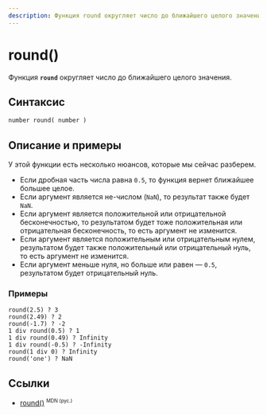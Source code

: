 ```yaml
---
description: Функция round округляет число до ближайшего целого значения
---
```


# round()

Функция **`round`** округляет число до ближайшего целого значения.

## Синтаксис

```xml
number round( number )
```

## Описание и примеры

У этой функции есть несколько нюансов, которые мы сейчас разберем.

- Если дробная часть числа равна `0.5`, то функция вернет ближайшее большее целое.
- Если аргумент является не-числом (`NaN`), то результат также будет `NaN`.
- Если аргумент является положительной или отрицательной бесконечностью, то результатом будет тоже положительная или отрицательная бесконечность, то есть аргумент не изменится.
- Если аргумент является положительным или отрицательным нулем, результатом будет также положительный или отрицательный нуль, то есть аргумент не изменится.
- Если аргумент меньше нуля, но больше или равен — `0.5`, результатом будет отрицательный нуль.

### Примеры

```
round(2.5) ? 3
round(2.49) ? 2
round(-1.7) ? -2
1 div round(0.5) ? 1
1 div round(0.49) ? Infinity
1 div round(-0.5) ? -Infinity
round(1 div 0) ? Infinity
round('one') ? NaN
```

## Ссылки

- [round()](https://developer.mozilla.org/en-US/docs/Web/XPath/Functions/round) <sup><small>MDN (рус.)</small></sup>
